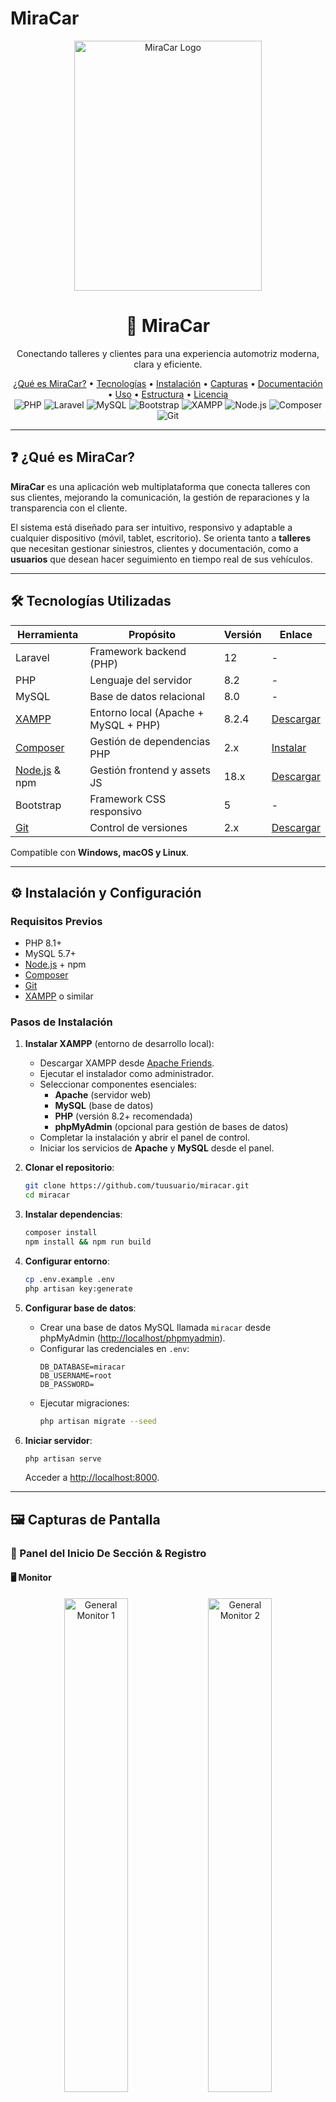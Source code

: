 # MiraCar

<div align="center">
  <img src="1galeria/logo.png" alt="MiraCar Logo" width="300" height="400" />
  <h1>🚗 MiraCar</h1>
  <p>Conectando talleres y clientes para una experiencia automotriz moderna, clara y eficiente.</p>

  <div>
    <a href="#qué-es-miracar">¿Qué es MiraCar?</a> •
    <a href="#tecnologías-utilizadas">Tecnologías</a> •
    <a href="#instalación-y-configuración">Instalación</a> •
    <a href="#capturas-de-pantalla">Capturas</a> •
    <a href="#documentación">Documentación</a> •
    <a href="#uso-del-programa">Uso</a> •
    <a href="#estructura-del-proyecto">Estructura</a> •
    <a href="#licencia">Licencia</a>
  </div>

  <div>
    <img src="https://img.shields.io/badge/PHP-8.2-777BB4?style=for-the-badge&logo=php&logoColor=white" alt="PHP" />
    <img src="https://img.shields.io/badge/Laravel-12-FF2D20?style=for-the-badge&logo=laravel&logoColor=white" alt="Laravel" />
    <img src="https://img.shields.io/badge/MySQL-8.0-4479A1?style=for-the-badge&logo=mysql&logoColor=white" alt="MySQL" />
    <img src="https://img.shields.io/badge/Bootstrap-5-7952B3?style=for-the-badge&logo=bootstrap&logoColor=white" alt="Bootstrap" />
    <img src="https://img.shields.io/badge/XAMPP-EF5B25?style=for-the-badge&logo=xampp&logoColor=white" alt="XAMPP" />
    <img src="https://img.shields.io/badge/Node.js-18.x-339933?style=for-the-badge&logo=node.js&logoColor=white" alt="Node.js" />
    <img src="https://img.shields.io/badge/Composer-2.x-885630?style=for-the-badge&logo=composer&logoColor=white" alt="Composer" />
    <img src="https://img.shields.io/badge/Git-F05032?style=for-the-badge&logo=git&logoColor=white" alt="Git" />
  </div>
</div>

---

## ❓ ¿Qué es MiraCar?

**MiraCar** es una aplicación web multiplataforma que conecta talleres con sus clientes, mejorando la comunicación, la gestión de reparaciones y la transparencia con el cliente.

El sistema está diseñado para ser intuitivo, responsivo y adaptable a cualquier dispositivo (móvil, tablet, escritorio). Se orienta tanto a **talleres** que necesitan gestionar siniestros, clientes y documentación, como a **usuarios** que desean hacer seguimiento en tiempo real de sus vehículos.

---

## 🛠 Tecnologías Utilizadas

| Herramienta              | Propósito                            | Versión  | Enlace |
|--------------------------|--------------------------------------|----------|--------|
| Laravel                  | Framework backend (PHP)              | 12       | -      |
| PHP                      | Lenguaje del servidor                | 8.2      | -      |
| MySQL                    | Base de datos relacional             | 8.0      | -      |
| [XAMPP](https://www.apachefriends.org/es/index.html) | Entorno local (Apache + MySQL + PHP) | 8.2.4    | [Descargar](https://www.apachefriends.org/es/index.html) |
| [Composer](https://getcomposer.org/) | Gestión de dependencias PHP          | 2.x      | [Instalar](https://getcomposer.org/) |
| [Node.js](https://nodejs.org/es) & npm | Gestión frontend y assets JS         | 18.x     | [Descargar](https://nodejs.org/es) |
| Bootstrap                | Framework CSS responsivo             | 5        | -      |
| [Git](https://git-scm.com/) | Control de versiones                 | 2.x      | [Descargar](https://git-scm.com/) |

Compatible con **Windows, macOS y Linux**.

---

## ⚙️ Instalación y Configuración

### Requisitos Previos
- PHP 8.1+
- MySQL 5.7+
- [Node.js](https://nodejs.org/es) + npm
- [Composer](https://getcomposer.org/)
- [Git](https://git-scm.com/)
- [XAMPP](https://www.apachefriends.org/es/index.html) o similar

### Pasos de Instalación

1. **Instalar XAMPP** (entorno de desarrollo local):
   - Descargar XAMPP desde [Apache Friends](https://www.apachefriends.org/es/index.html).
   - Ejecutar el instalador como administrador.
   - Seleccionar componentes esenciales:
     - **Apache** (servidor web)
     - **MySQL** (base de datos)
     - **PHP** (versión 8.2+ recomendada)
     - **phpMyAdmin** (opcional para gestión de bases de datos)
   - Completar la instalación y abrir el panel de control.
   - Iniciar los servicios de **Apache** y **MySQL** desde el panel.

2. **Clonar el repositorio**:
   ```bash
   git clone https://github.com/tuusuario/miracar.git
   cd miracar
   ```

3. **Instalar dependencias**:
   ```bash
   composer install
   npm install && npm run build
   ```

4. **Configurar entorno**:
   ```bash
   cp .env.example .env
   php artisan key:generate
   ```

5. **Configurar base de datos**:
   - Crear una base de datos MySQL llamada `miracar` desde phpMyAdmin ([http://localhost/phpmyadmin](http://localhost/phpmyadmin)).
   - Configurar las credenciales en `.env`:
     ```env
     DB_DATABASE=miracar
     DB_USERNAME=root
     DB_PASSWORD=
     ```
   - Ejecutar migraciones:
     ```bash
     php artisan migrate --seed
     ```

6. **Iniciar servidor**:
   ```bash
   php artisan serve
   ```
   Acceder a [http://localhost:8000](http://localhost:8000).

---

## 🖼️ Capturas de Pantalla

### 📂 Panel del Inicio De Sección & Registro

#### 🖥️ Monitor
<div align="center">
  <img src="1galeria/monitor/general/1.png" alt="General Monitor 1" width="45%"/>
  <img src="1galeria/monitor/general/5.png" alt="General Monitor 2" width="45%"/>
  
  <img src="1galeria/monitor/general/2.png" alt="General Monitor 3" width="30%"/>
  <img src="1galeria/monitor/general/3.png" alt="General Monitor 4" width="30%"/>
  <img src="1galeria/monitor/general/4.png" alt="General Monitor 5" width="30%"/>
</div>

#### 💻 Tablet
<div align="center">
  <img src="1galeria/table/general/1.png" alt="General Tablet 1" width="45%"/>
  <img src="1galeria/table/general/5.png" alt="General Tablet 2" width="45%"/>
  
  <img src="1galeria/table/general/2.png" alt="General Tablet 3" width="30%"/>
  <img src="1galeria/table/general/3.png" alt="General Tablet 4" width="30%"/>
  <img src="1galeria/table/general/4.png" alt="General Tablet 5" width="30%"/>
</div>

#### 📱 Móvil
<div align="center">
  <img src="1galeria/movil/general/1.png" alt="General Móvil 1" width="45%"/>
  <img src="1galeria/movil/general/5.png" alt="General Móvil 2" width="45%"/>
  
  <img src="1galeria/movil/general/2.png" alt="General Móvil 3" width="30%"/>
  <img src="1galeria/movil/general/3.png" alt="General Móvil 4" width="30%"/>
  <img src="1galeria/movil/general/4.png" alt="General Móvil 5" width="30%"/>
</div>

### 🔧 Panel del Taller

#### 🖥️ Monitor
<div align="center">
  <img src="1galeria/monitor/taller/1.png" alt="Taller Monitor 1" width="23%"/>
  <img src="1galeria/monitor/taller/2.png" alt="Taller Monitor 2" width="23%"/>
  <img src="1galeria/monitor/taller/3.png" alt="Taller Monitor 3" width="23%"/>
  <img src="1galeria/monitor/taller/4.png" alt="Taller Monitor 4" width="23%"/>
  
  <img src="1galeria/monitor/taller/5.png" alt="Taller Monitor 5" width="23%"/>
  <img src="1galeria/monitor/taller/6.png" alt="Taller Monitor 6" width="23%"/>
  <img src="1galeria/monitor/taller/7.png" alt="Taller Monitor 7" width="23%"/>
  <img src="1galeria/monitor/taller/8.png" alt="Taller Monitor 8" width="23%"/>
  
  <img src="1galeria/monitor/taller/9.png" alt="Taller Monitor 9" width="23%"/>
  <img src="1galeria/monitor/taller/10.png" alt="Taller Monitor 10" width="23%"/>
  <img src="1galeria/monitor/taller/11.png" alt="Taller Monitor 11" width="23%"/>
  <img src="1galeria/monitor/taller/12.png" alt="Taller Monitor 12" width="23%"/>
</div>

#### 💻 Tablet
<div align="center">
  <img src="1galeria/table/taller/1.png" alt="Taller Tablet 1" width="23%"/>
  <img src="1galeria/table/taller/2.png" alt="Taller Tablet 2" width="23%"/>
  <img src="1galeria/table/taller/3.png" alt="Taller Tablet 3" width="23%"/>
  <img src="1galeria/table/taller/4.png" alt="Taller Tablet 4" width="23%"/>
  
  <img src="1galeria/table/taller/5.png" alt="Taller Tablet 5" width="23%"/>
  <img src="1galeria/table/taller/6.png" alt="Taller Tablet 6" width="23%"/>
  <img src="1galeria/table/taller/7.png" alt="Taller Tablet 7" width="23%"/>
  <img src="1galeria/table/taller/8.png" alt="Taller Tablet 8" width="23%"/>
  
  <img src="1galeria/table/taller/9.png" alt="Taller Tablet 9" width="23%"/>
  <img src="1galeria/table/taller/10.png" alt="Taller Tablet 10" width="23%"/>
  <img src="1galeria/table/taller/11.png" alt="Taller Tablet 11" width="23%"/>
  <img src="1galeria/table/taller/12.png" alt="Taller Tablet 12" width="23%"/>
</div>

#### 📱 Móvil
<div align="center">
  <img src="1galeria/movil/taller/1.png" alt="Taller Móvil 1" width="23%"/>
  <img src="1galeria/movil/taller/2.png" alt="Taller Móvil 2" width="23%"/>
  <img src="1galeria/movil/taller/3.png" alt="Taller Móvil 3" width="23%"/>
  <img src="1galeria/movil/taller/4.png" alt="Taller Móvil 4" width="23%"/>
  
  <img src="1galeria/movil/taller/5.png" alt="Taller Móvil 5" width="23%"/>
  <img src="1galeria/movil/taller/6.png" alt="Taller Móvil 6" width="23%"/>
  <img src="1galeria/movil/taller/7.png" alt="Taller Móvil 7" width="23%"/>
  <img src="1galeria/movil/taller/8.png" alt="Taller Móvil 8" width="23%"/>
  
  <img src="1galeria/movil/taller/9.png" alt="Taller Móvil 9" width="23%"/>
  <img src="1galeria/movil/taller/10.png" alt="Taller Móvil 10" width="23%"/>
  <img src="1galeria/movil/taller/11.png" alt="Taller Móvil 11" width="23%"/>
  <img src="1galeria/movil/taller/12.png" alt="Taller Móvil 12" width="23%"/>
</div>

### 👤 Panel del Usuario

#### 🖥️ Monitor
<div align="center">
  <img src="1galeria/monitor/usuario/1.png" alt="Usuario Monitor 1" width="45%"/>
  <img src="1galeria/monitor/usuario/2.png" alt="Usuario Monitor 2" width="45%"/>
  
  <img src="1galeria/monitor/usuario/3.png" alt="Usuario Monitor 3" width="45%"/>
  <img src="1galeria/monitor/usuario/4.png" alt="Usuario Monitor 4" width="45%"/>
</div>

#### 💻 Tablet
<div align="center">
  <img src="1galeria/table/usuario/1.png" alt="Usuario Tablet 1" width="45%"/>
  <img src="1galeria/table/usuario/2.png" alt="Usuario Tablet 2" width="45%"/>
  
  <img src="1galeria/table/usuario/3.png" alt="Usuario Tablet 3" width="45%"/>
  <img src="1galeria/table/usuario/4.png" alt="Usuario Tablet 4" width="45%"/>
</div>

#### 📱 Móvil
<div align="center">
  <img src="1galeria/movil/usuario/1.png" alt="Usuario Móvil 1" width="45%"/>
  <img src="1galeria/movil/usuario/2.png" alt="Usuario Móvil 2" width="45%"/>
  
  <img src="1galeria/movil/usuario/3.png" alt="Usuario Móvil 3" width="45%"/>
  <img src="1galeria/movil/usuario/4.png" alt="Usuario Móvil 4" width="45%"/>
</div>

---

## 🚀 Uso del Programa

### Para Talleres
- Registrar clientes, vehículos y siniestros
- Adjuntar documentos y fotos
- Controlar estado de reparaciones
- Comunicación con clientes
- Control de recambios en stock
- Fácil busqueda de los datos

### Para Usuarios
- Ver estado de vehículos a tiempo real
- Recibir notificaciones

---

## 📂 Estructura del Proyecto

```
miracar/
├── app/                  # Lógica de la aplicación
├── bootstrap/            # Archivos de inicio
├── config/               # Configuraciones
├── database/             # Migraciones y seeds
├── public/               # Assets públicos
├── resources/            # Vistas y assets
├── routes/               # Rutas
├── storage/              # Almacenamiento
├── tests/                # Pruebas
└── vendor/               # Dependencias
```

---

## 📚 Documentación

Documentación técnica y diagramas del sistema:

- [📄 Documentación Completa del Proyecto](0documentos/Documentación%20Del%20Proyecto.pdf)
- [📊 Diagrama de Casos de Uso](0documentos/Diagrama%20de%20casos%20de%20uso.png)
- [🔗 Modelo Entidad-Relación](0documentos/Modelo%20Entidad%20&%20Relación.png)
- [🎨 Prototipo de Interfaz](0documentos/Prototipo.jpg)

---

## 📜 Licencia

Este proyecto está bajo la [Licencia MIT](LICENSE).

---

## ✉️ Contacto

**Román Rodríguez Martín**  
📧 [adm.96.rrm@gmail.com](mailto:adm.96.rrm@gmail.com)  
🌐 [www.miracar.com](http://www.miracar.com) *(en construcción)*

---

## 🔍 Guía Completa de Instalación

### Instalación de XAMPP

1. **Descargar XAMPP** desde [apachefriends.org](https://www.apachefriends.org/es/index.html)
2. **Ejecutar instalador** como administrador
3. **Seleccionar componentes**:
   - Apache
   - MySQL
   - PHP
   - phpMyAdmin
4. **Iniciar servicios** desde el panel de control

### Configuración de Laravel

1. **Copiar proyecto** a `htdocs`:
   ```bash
   cp -r miracar/ C:\xampp\htdocs\
   ```

2. **Configurar base de datos**:
   - Restaurar backup SQL via phpMyAdmin
   - O copiar archivos a `mysql/data`

3. **Configurar .env**:
   ```env
   APP_URL=http://localhost/miracar/public
   DB_DATABASE=miracar
   DB_USERNAME=root
   DB_PASSWORD=
   ```

4. **Instalar dependencias**:
   ```bash
   composer install
   php artisan key:generate
   php artisan storage:link
   ```